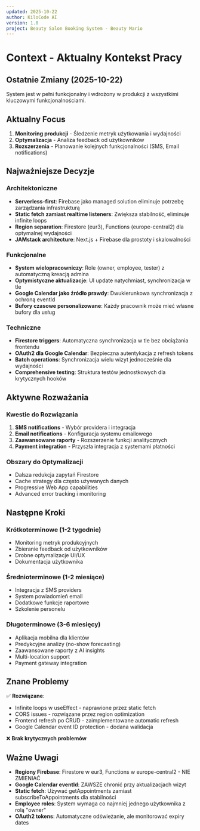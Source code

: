 ```yaml
---
updated: 2025-10-22
author: KiloCode AI
version: 1.0
project: Beauty Salon Booking System - Beauty Mario
---
```


# Context - Aktualny Kontekst Pracy

## Ostatnie Zmiany (2025-10-22)
System jest w pełni funkcjonalny i wdrożony w produkcji z wszystkimi kluczowymi funkcjonalnościami.

## Aktualny Focus
1. **Monitoring produkcji** - Śledzenie metryk użytkowania i wydajności
2. **Optymalizacja** - Analiza feedback od użytkowników
3. **Rozszerzenia** - Planowanie kolejnych funkcjonalności (SMS, Email notifications)

## Najważniejsze Decyzje

### Architektoniczne
- **Serverless-first**: Firebase jako managed solution eliminuje potrzebę zarządzania infrastrukturą
- **Static fetch zamiast realtime listeners**: Zwiększa stabilność, eliminuje infinite loops
- **Region separation**: Firestore (eur3), Functions (europe-central2) dla optymalnej wydajności
- **JAMstack architecture**: Next.js + Firebase dla prostoty i skalowalności

### Funkcjonalne
- **System wielopracowniczy**: Role (owner, employee, tester) z automatyczną kreacją admina
- **Optymistyczne aktualizacje**: UI update natychmiast, synchronizacja w tle
- **Google Calendar jako źródło prawdy**: Dwukierunkowa synchronizacja z ochroną eventId
- **Bufory czasowe personalizowane**: Każdy pracownik może mieć własne bufory dla usług

### Techniczne
- **Firestore triggers**: Automatyczna synchronizacja w tle bez obciążania frontendu
- **OAuth2 dla Google Calendar**: Bezpieczna autentykacja z refresh tokens
- **Batch operations**: Synchronizacja wielu wizyt jednocześnie dla wydajności
- **Comprehensive testing**: Struktura testów jednostkowych dla krytycznych hooków

## Aktywne Rozważania

### Kwestie do Rozwiązania
1. **SMS notifications** - Wybór providera i integracja
2. **Email notifications** - Konfiguracja systemu emailowego
3. **Zaawansowane raporty** - Rozszerzenie funkcji analitycznych
4. **Payment integration** - Przyszła integracja z systemami płatności

### Obszary do Optymalizacji
- Dalsza redukcja zapytań Firestore
- Cache strategy dla często używanych danych
- Progressive Web App capabilities
- Advanced error tracking i monitoring

## Następne Kroki

### Krótkoterminowe (1-2 tygodnie)
- Monitoring metryk produkcyjnych
- Zbieranie feedback od użytkowników
- Drobne optymalizacje UI/UX
- Dokumentacja użytkownika

### Średnioterminowe (1-2 miesiące)
- Integracja z SMS providers
- System powiadomień email
- Dodatkowe funkcje raportowe
- Szkolenie personelu

### Długoterminowe (3-6 miesięcy)
- Aplikacja mobilna dla klientów
- Predykcyjne analizy (no-show forecasting)
- Zaawansowane raporty z AI insights
- Multi-location support
- Payment gateway integration

## Znane Problemy
✅ **Rozwiązane**:
- Infinite loops w useEffect - naprawione przez static fetch
- CORS issues - rozwiązane przez region optimization
- Frontend refresh po CRUD - zaimplementowane automatic refresh
- Google Calendar event ID protection - dodana walidacja

❌ **Brak krytycznych problemów**

## Ważne Uwagi
- **Regiony Firebase**: Firestore w eur3, Functions w europe-central2 - NIE ZMIENIAĆ
- **Google Calendar eventId**: ZAWSZE chronić przy aktualizacjach wizyt
- **Static fetch**: Używać getAppointments zamiast subscribeToAppointments dla stabilności
- **Employee roles**: System wymaga co najmniej jednego użytkownika z rolą "owner"
- **OAuth2 tokens**: Automatyczne odświeżanie, ale monitorować expiry dates
